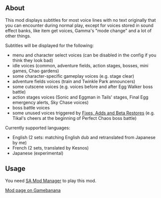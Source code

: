 ## About

This mod displays subtitles for most voice lines with no text originally that you can encounter during normal play, except for voices stored in sound effect banks, like item get voices, Gamma's "mode change" and a lot of other things.

Subtitles will be displayed for the following:
* menu and character select voices (can be disabled in the config if you think they look bad)
* idle voices (common, adventure fields, action stages, bosses, mini games, Chao gardens)
* some character-specific gameplay voices (e.g. stage clear)
* adventure fields voices (train and Twinkle Park announcers)
* some cutscene voices (e.g. voices before and after Egg Walker boss battle)
* action stages voices (Sonic and Eggman in Tails' stages, Final Egg emergency alerts, Sky Chase voices)
* boss battle voices
* some unused voices triggered by [Fixes, Adds and Beta Restores](https://gamebanana.com/mods/49976) (e.g. Tikal's cheers at the beginning of Perfect Chaos boss battle)

Currently supported languages:
* English (2 sets: matching English dub and retranslated from Japanese by me)
* French (2 sets, translated by Kesnos)
* Japanese (experimental)

## Usage

You need [SA Mod Manager](https://gamebanana.com/tools/15436) to play this mod.

[Mod page on Gamebanana](https://gamebanana.com/mods/499212)
